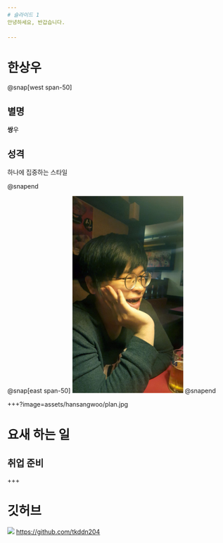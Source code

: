 ```yaml
---
# 슬라이드 1
안녕하세요, 반갑습니다.

---
```

# 한상우

@snap[west span-50]
## 별명

**쌍**우

## 성격

하나에 집중하는 스타일

@snapend

@snap[east span-50]
<img src="assets/hansangwoo/profile.jpg" width="50%">
@snapend

+++?image=assets/hansangwoo/plan.jpg

# 요새 하는 일

## 취업 준비

+++

# 깃허브

![](assets/hansangwoo/github.jpg)
https://github.com/tkddn204
